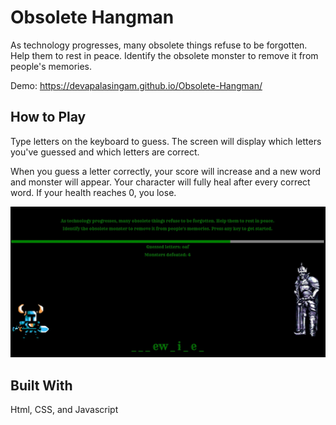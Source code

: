 # Obsolete Hangman

As technology progresses, many obsolete things refuse to be forgotten. Help them to rest in peace. Identify the obsolete monster to remove it from people's memories.

Demo: https://devapalasingam.github.io/Obsolete-Hangman/


## How to Play

Type letters on the keyboard to guess. The screen will display which letters you've guessed and which letters are correct. 

When you guess a letter correctly, your score will increase and a new word and monster will appear. Your character will fully heal after every correct word. If your health reaches 0, you lose.

![Alt text](/assets/images/hangman.jpg?raw=true "Obsolete Hangman")


## Built With

Html, CSS, and Javascript